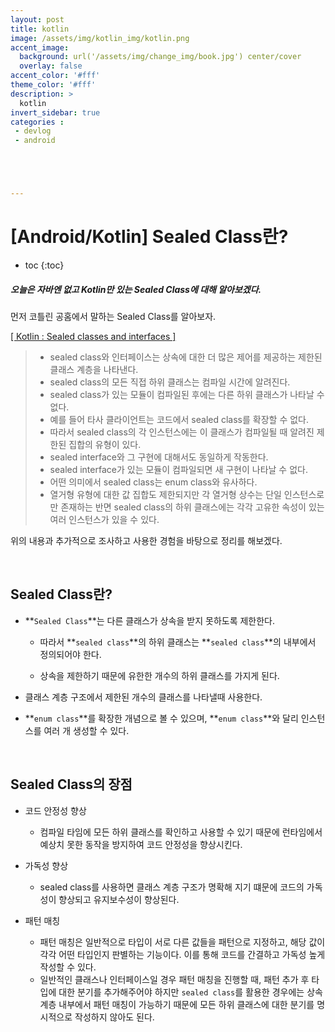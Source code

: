 ```yaml
---
layout: post
title: kotlin
image: /assets/img/kotlin_img/kotlin.png
accent_image: 
  background: url('/assets/img/change_img/book.jpg') center/cover
  overlay: false
accent_color: '#fff'
theme_color: '#fff'
description: >
  kotlin
invert_sidebar: true
categories :
 - devlog	
 - android





---
```


# [Android/Kotlin] Sealed Class란?



* toc
{:toc}
##### 오늘은 자바엔 없고 Kotlin만 있는 Sealed Class에 대해 알아보겠다. 



먼저 코틀린 공홈에서 말하는 Sealed Class를 알아보자.

[[ Kotlin : Sealed classes and interfaces ]](https://kotlinlang.org/docs/sealed-classes.html) 

> - sealed class와 인터페이스는 상속에 대한 더 많은 제어를 제공하는 제한된 클래스 계층을 나타낸다. 
> - sealed class의 모든 직접 하위 클래스는 컴파일 시간에 알려진다. 
> - sealed class가 있는 모듈이 컴파일된 후에는 다른 하위 클래스가 나타날 수 없다. 
> - 예를 들어 타사 클라이언트는 코드에서 sealed class를 확장할 수 없다. 
> - 따라서 sealed class의 각 인스턴스에는 이 클래스가 컴파일될 때 알려진 제한된 집합의 유형이 있다. 
> - sealed interface와 그 구현에 대해서도 동일하게 작동한다. 
> - sealed interface가 있는 모듈이 컴파일되면 새 구현이 나타날 수 없다. 
> - 어떤 의미에서 sealed class는 enum class와 유사하다. 
> - 열거형 유형에 대한 값 집합도 제한되지만 각 열거형 상수는 단일 인스턴스로만 존재하는 반면 sealed class의 하위 클래스에는 각각 고유한 속성이 있는 여러 인스턴스가 있을 수 있다.

위의 내용과 추가적으로 조사하고 사용한 경험을 바탕으로 정리를 해보겠다.



<br/>



## Sealed Class란?

- **`Sealed Class`**는 다른 클래스가 상속을 받지 못하도록 제한한다.
  - 따라서 **`sealed class`**의 하위 클래스는 **`sealed class`**의 내부에서 정의되어야 한다.

  - 상속을 제한하기 때문에 유한한 개수의 하위 클래스를 가지게 된다.

- 클래스 계층 구조에서 제한된 개수의 클래스를 나타낼때 사용한다.

- **`enum class`**를 확장한 개념으로 볼 수 있으며, **`enum class`**와 달리 인스턴스를 여러 개 생성할 수 있다.



<br/>



## Sealed Class의 장점

- 코드 안정성 향상
  - 컴파일 타임에 모든 하위 클래스를 확인하고 사용할 수 있기 때문에 런타임에서 예상치 못한 동작을 방지하여 코드 안정성을 향상시킨다.

- 가독성 향상
  - sealed class를 사용하면 클래스 계층 구조가 명확해 지기 떄문에 코드의 가독성이 향상되고 유지보수성이 향상된다.

- 패턴 매칭
  - 패턴 매칭은 일반적으로 타입이 서로 다른 값들을 패턴으로 지정하고, 해당 값이 각각 어떤 타입인지 판별하는 기능이다. 이를 통해 코드를 간결하고 가독성 높게 작성할 수 있다.
  - 일반적인 클래스나 인터페이스일 경우 패턴 매칭을 진행할 때, 패턴 추가 후 타입에 대한 분기를 추가해주어야 하지만 `sealed class`를 활용한 경우에는 상속계층 내부에서 패턴 매칭이 가능하기 때문에 모든 하위 클래스에 대한 분기를 명시적으로 작성하지 않아도 된다. 

